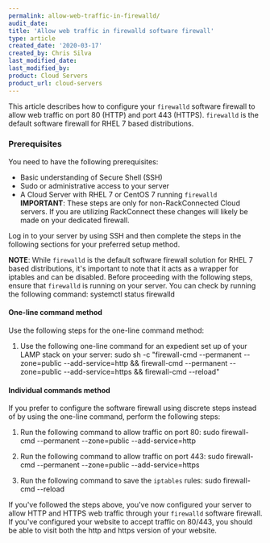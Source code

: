 ```yaml
---
permalink: allow-web-traffic-in-firewalld/
audit_date: 
title: 'Allow web traffic in firewalld software firewall'
type: article
created_date: '2020-03-17'
created_by: Chris Silva
last_modified_date: 
last_modified_by: 
product: Cloud Servers
product_url: cloud-servers
---
```


This article describes how to configure your `firewalld` software firewall to allow web traffic on port 80 (HTTP) and port 443 (HTTPS). `firewalld` is the default software firewall for RHEL 7 based distributions. 

### Prerequisites
You need to have the following prerequisites:
- Basic understanding of Secure Shell (SSH)
- Sudo or administrative access to your server
- A Cloud Server with RHEL 7 or CentOS 7 running `firewalld`
**IMPORTANT**: These steps are only for non-RackConnected Cloud servers. If you are utilizing RackConnect these changes will likely be made on your dedicated firewall. 

Log in to your server by using SSH and then complete the steps in the following sections for
your preferred setup method.

**NOTE**: While `firewalld` is the default software firewall solution for RHEL 7 based distributions, it's important to note that it acts as a wrapper for iptables and can be disabled. Before proceeding with the following steps, ensure that `firewalld` is running on your server. You can check by running the following command:
        systemctl status firewalld

#### One-line command method
Use the following steps for the one-line command method:

1. Use the following one-line command for an expedient set up of your LAMP stack on your server:
         sudo sh -c "firewall-cmd --permanent --zone=public --add-service=http && firewall-cmd --permanent --zone=public --add-service=https && firewall-cmd --reload"
         
#### Individual commands method
If you prefer to configure the software firewall using discrete steps instead of by using the
one-line command, perform the following steps:

1.  Run the following command to allow traffic on port 80:
        sudo firewall-cmd --permanent --zone=public --add-service=http

2.  Run the following command to allow traffic on port 443:
        sudo firewall-cmd --permanent --zone=public --add-service=https

3.  Run the following command to save the `iptables` rules:
        sudo firewall-cmd --reload

If you've followed the steps above, you've now configured your server to allow HTTP and HTTPS web traffic through your `firewalld` software firewall. If you've configured your website to accept traffic on 80/443, you should be able to visit both the http and https version of your website. 

